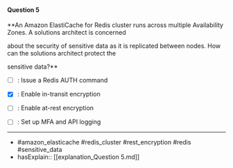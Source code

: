 #### Question  5

**An Amazon ElastiCache for Redis cluster runs across multiple Availability Zones. A solutions architect is concerned

about the security of sensitive data as it is replicated between nodes. How can the solutions architect protect the

sensitive data?**

- [ ] :  Issue a Redis AUTH command

- [x] :  Enable in-transit encryption

- [ ] :  Enable at-rest encryption

- [ ] :  Set up MFA and API logging

----

- #amazon_elasticache #redis_cluster #rest_encryption #redis #sensitive_data
- hasExplain:: [[explanation_Question  5.md]]
